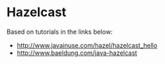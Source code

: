 # Hazelcast

Based on tutorials in the links below:

* http://www.javainuse.com/hazel/hazelcast_hello
* http://www.baeldung.com/java-hazelcast